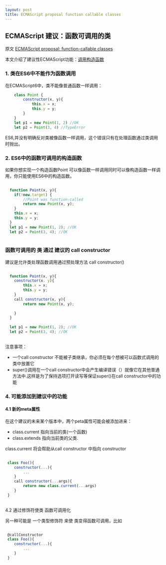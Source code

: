 ```yaml
---
layout: post
title: ECMAScript proposal function callable classes
---
```

## ECMAScript 建议：函数可调用的类

原文 [ECMAScript proposal: function-callable classes](http://www.2ality.com/2015/10/call-constructor-esprop.html)

本文介绍了建议性ECMAScript功能：[调用构造函数](https://github.com/tc39/ecma262/blob/master/workingdocs/callconstructor.md)

### 1. 类在ES6中不能作为函数调用

在ECMAScript6中，类不能像普通函数一样调用：

```js
    class Point {
        constructor(x, y){
            this.x = x;
            this.y = y;
        }
    }
    let p1 = new Point(1, 2) //OK
    let p2 = Point(3, 4) //TypeError

```

ES6,并没有明确反对类被像函数一样调用，这个错误只有在处理函数通过类调用时抛出。

### 2. ES6中的函数可调用的构造函数

如果你想实现一个构造函数Point 可以像函数一样调用同时可以像构造函数一样调用，你只能使用ES6中的构造函数。

```js
  
  function Point(x, y){
    if(!new.target) {
        //Point was function-called
        return new Point(x, y);
    }
    this.x = x;
    this.y = y;
  }
  let p1 = new Point(1, 2); //OK
  let p2 = Point(3, 4); //OK
  
```

### 函数可调用的 类 通过 建议的 call constructor

建议是允许类处理函数调用通过预处理方法 call constructor()

```js
  
  function Point(x, y){
    constructor(x. y){
        this.x = x;
        this.y = y;
    }
    call constructor(x, y){
        return new Point(x, y);
    
    }
  }
  
  let p1 = new Point(1, 2); //OK
  let p2 = Point(3, 4); //OK
  
```
注意事项：
* 一个call constructor 不能被子类继承，你必须在每个想被可以函数式调用的类中放置它
* super()调用在一个call constructor中会产生编译错误（）就像它在其他普通方法中.这样是为了保持选项打开读写等保证super()在call constructor中的功能

### 4. 可能添加到建议中的功能
#### 4.1 新的meta属性
在这个建议的未来某个版本中，两个peta属性可能会被添加进来：
* class.current 指向当前的类(一个函数)
* class.extends 指向当前类的父类.

class.current 将会帮助从call constructor 中指向 constructor

```js
  
 class Foo(){
    constructor(...){
        ...
    }
    call constructor(...args){
        return new class.current(...args)
    }
 }
  
```

4.2 通过修饰符使类 函数可调用化

另一种可能是 一个类型修饰符 来使 类变得函数可调用，比如

```js
  
 @callConstructor  
 class Foo(){
    constructor(...){
        ...
    }
 }
  
```


































